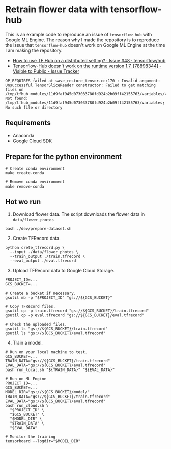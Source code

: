 # Retrain flower data with tensorflow-hub

This is an example code to reproduce an issue of `tensorflow-hub` with Google ML Engine.
The reason why I made the repository is to reproduce the issue that `tensorflow-hub` doesn't work on Google ML Engine at the time I am making the repository.

- [How to use TF Hub on a distributed setting? · Issue \#48 · tensorflow/hub](https://github.com/tensorflow/hub/issues/48)
- [Tensorflow\-Hub doesn't work on the runtime version 1\.7\. \[78898344\] \- Visible to Public \- Issue Tracker](https://issuetracker.google.com/issues/78898344)

```
OP_REQUIRES failed at save_restore_tensor.cc:170 : Invalid argument: Unsuccessful TensorSliceReader constructor: Failed to get matching files on /tmp/tfhub_modules/11d9faf945d073033780fd924b2b09ff42155763/variables/variables: Not found: /tmp/tfhub_modules/11d9faf945d073033780fd924b2b09ff42155763/variables; No such file or directory
```

## Requirements
- Anaconda
- Google Cloud SDK

## Prepare for the python environment
```
# Create conda environment
make create-conda

# Remove conda environment
make remove-conda
```

## Hot wo run

1. Download flower data.
The script downloads the flower data in `data/flower_photos`
```
bash ./dev/prepare-dataset.sh
```

2. Create TFRecord data.
```
python crete_tfrecord.py \
  --input ./data/flower_photos \
  --train_output ./train.tfrecord \
  --eval_output ./eval.tfrecord
```

3. Upload TFRecord data to Google Cloud Storage.
```
PROJECT_ID=...
GCS_BUCKET=...

# Create a bucket if necessary.
gsutil mb -p "$PROJECT_ID" "gs://${GCS_BUCKET}"

# Copy TFRecord files.
gsutil cp -p train.tfrecord "gs://${GCS_BUCKET}/train.tfrecord"
gsutil cp -p eval.tfrecord "gs://${GCS_BUCKET}/eval.tfrecord"

# Check the uploaded files.
gsutil ls "gs://${GCS_BUCKET}/train.tfrecord"
gsutil ls "gs://${GCS_BUCKET}/eval.tfrecord"
```

4. Train a model.
```
# Run on your local machine to test.
GCS_BUCKET=...
TRAIN_DATA="gs://${GCS_BUCKET}/train.tfrecord"
EVAL_DATA="gs://${GCS_BUCKET}/eval.tfrecord"
bash run_local.sh "${TRAIN_DATA}" "${EVAL_DATA}"

# Run on ML Engine
PROJECT_ID=...
GCS_BUCKET=...
MODEL_DIR="gs://${GCS_BUCKET}/model/"
TRAIN_DATA="gs://${GCS_BUCKET}/train.tfrecord"
EVAL_DATA="gs://${GCS_BUCKET}/eval.tfrecord"
bash run_cloud.sh \
  "$PROJECT_ID" \
  "$GCS_BUCKET" \
  "$MODEL_DIR" \
  "$TRAIN_DATA" \
  "$EVAL_DATA"

# Monitor the training
tensorboard --logdir="$MODEL_DIR"
```
